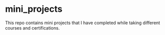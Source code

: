 # mini_projects
This repo contains mini projects that I have completed while taking different courses and certifications.
